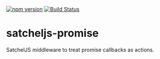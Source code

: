[![npm version](https://badge.fury.io/js/satcheljs-promise.svg)](https://badge.fury.io/js/satcheljs-promise) [![Build Status](https://travis-ci.org/Microsoft/satcheljs-promise.svg?branch=master)](https://travis-ci.org/Microsoft/satcheljs-promise)

# satcheljs-promise

SatchelJS middleware to treat promise callbacks as actions.
